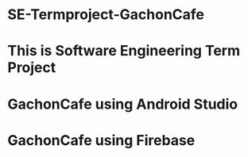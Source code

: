 # SE-Termproject-GachonCafe
# This is Software Engineering Term Project
# GachonCafe using Android Studio
# GachonCafe using Firebase
